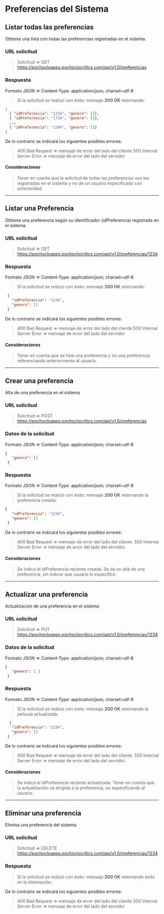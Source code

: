 # Preferencias del Sistema

## Listar todas las preferencias

Obtiene una lista con todas las preferencias registradas en el sistema.

### URL solicitud

> Solicitud => GET <https://pochocloapps.pochoclocritics.com/api/v1.0/preferencias>

### Respuesta

Formato JSON => Content-Type: application/json; charset=utf-8

>Si la solicitud se realizó con éxito: mensaje **200 OK** retornando:

```json
[
  { "idPreferencia": "1234", "genero": []},
  { "idPreferencia": "1734", "genero": []},
  ...
  { "idPreferencia": "1294", "genero": []}  
]
```

De lo contrario se indicará los siguientes posibles errores:

> 400 Bad Request => mensaje de error del lado del cliente
> 500 Internal Server Error => mensaje de error del lado del servidor

#### Consideraciones

> Tener en cuenta que la solicitud de todas las preferencias son las registradas en el sistema y no de un usuario especificado con anterioridad.

---

## Listar una Preferencia

Obtiene una preferencia según su identificador (idPreferencia)  registrada en el sistema.

### URL solicitud

> Solicitud => GET <https://pochocloapps.pochoclocritics.com/api/v1.0/preferencias/1234>

### Respuesta

Formato JSON => Content-Type: application/json; charset=utf-8

>Si la solicitud se realizó con éxito: mensaje **200 OK** retornando:

```json
 {
   "idPreferencia": "1234",
   "genero": []
 }
```

De lo contrario se indicará los siguientes posibles errores:

> 400 Bad Request => mensaje de error del lado del cliente
> 500 Internal Server Error => mensaje de error del lado del servidor

#### Consideraciones

> Tener en cuenta que se lista una preferencia y no una preferencia referenciando anteriormente al usuario.

---

## Crear una preferencia

Alta de una preferencia en el sistema

### URL solicitud

>Solicitud => POST  <https://pochocloapps.pochoclocritics.com/api/v1.0/preferencias>

### Datos de la solicitud

Formato JSON => Content-Type: application/json; charset=utf-8

```json
{  
   "genero": []
 }
```

### Respuesta

Formato JSON => Content-Type: application/json; charset=utf-8

>Si la solicitud se realizó con éxito: mensaje **200 OK** retornando la preferencia creada:

```json
{  
   "idPreferencia": "1234",
   "genero": []
 }
```

De lo contrario se indicará los siguientes posibles errores:

> 400 Bad Request => mensaje de error del lado del cliente.
> 500 Internal Server Error => mensaje de error del lado del servidor.

#### Consideraciones

> Se indica el idPreferencia reciente creada.
> Se da un alta de una preferencia, sin indicar que usuario lo especificó.

---

## Actualizar una preferencia

Actualización de una preferencia en el sistema

### URL solicitud

>Solicitud => PUT  <https://pochocloapps.pochoclocritics.com/api/v1.0/preferencias/1234>

### Datos de la solicitud

Formato JSON => Content-Type: application/json; charset=utf-8

```json
{  
   "genero": [ ]
 }
```

### Respuesta

Formato JSON => Content-Type: application/json; charset=utf-8

>Si la solicitud se realizó con éxito: mensaje **200 OK** retornando la pelicula actualizada:

```json
  {  
   "idPreferencia": "1234",
   "genero": []
 }
```

De lo contrario se indicará los siguientes posibles errores:

> 400 Bad Request => mensaje de error del lado del cliente.
> 500 Internal Server Error => mensaje de error del lado del servidor.

#### Consideraciones

> Se indica el idPreferencia reciente actualizada.
> Tener en cuenta que la actualización va dirigida a la preferencia, no especificando al usuario.

---

## Eliminar una preferencia

Elimina una preferencia del sistema

### URL solicitud

> Solicitud => DELETE  <https://pochocloapps.pochoclocritics.com/api/v1.0/preferencias/1234>

### Respuesta

> Si la solicitud se realizó con éxito: mensaje **200 OK** retornando exito en la eliminación.

De lo contrario se indicará los siguientes posibles errores:

> 400 Bad Request => mensaje de error del lado del cliente
> 500 Internal Server Error => mensaje de error del lado del servidor
